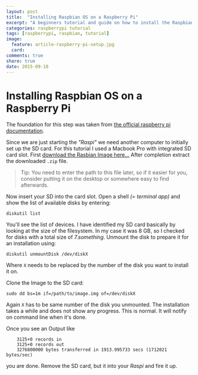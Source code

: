 ```yaml
---
layout: post
title:  "Installing Raspbian OS on a Raspberry Pi"
excerpt: "A beginners tutorial and guide on how to install the Raspbian operating system from scratch."
categories: raspberrypi tutorial
tags: [raspberrypi, raspbian, tutorial]
image:
  feature: article-raspberry-pi-setup.jpg
  card:
comments: true
share: true
date: 2015-09-18
---
```


# Installing Raspbian OS on a Raspberry Pi

The foundation for this step was taken from [the official raspberry pi documentation](//www.raspberrypi.org/documentation/installation/installing-images/mac.md).

Since we are just starting the _"Raspi"_ we need another computer to initially set up the SD card. For this tutorial I used a Macbook Pro with integrated SD card slot. First [download the Rasbian Image here...](https://www.raspberrypi.org/downloads/raspbian/)
After completion extract the downloaded `.zip` file.

> Tip: You need to enter the path to this file later, so if it easier for you, consider putting it on the desktop or somewhere easy to find afterwards.

Now insert your SD into the card slot. Open a shell _(= terminal app)_ and show the list of available disks by entering:

`diskutil list`

You'll see the list of devices. I have identified my SD card basically by looking at the size of the filesystem. In my case it was 8 GB, so I checked for disks with a total size of _7.something_.
Unmount the disk to prepare it for an installation using:

`diskutil unmountDisk /dev/diskX`

Where `X` needs to be replaced by the number of the disk you want to install it on.

Clone the Image to the SD card:

`sudo dd bs=1m if=/path/to/image.img of=/dev/diskX`

Again `X` has to be same number of the disk you unmounted. The installation takes a while and does not show any progress. This is normal. It will notify on command line when it's done.

Once you see an Output like
```
	3125+0 records in
	3125+0 records out
	3276800000 bytes transferred in 1913.995733 secs (1712021 bytes/sec)
```
you are done. Remove the SD card, but it into your _Raspi_ and fire it up.
